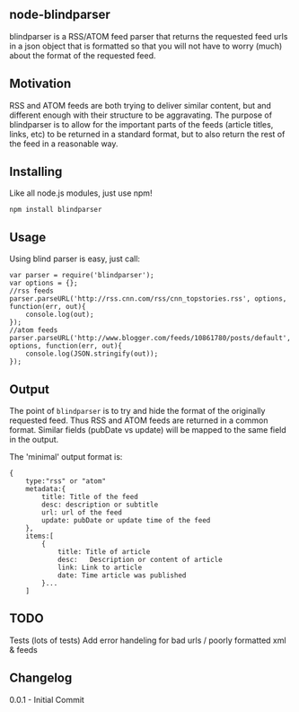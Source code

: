 node-blindparser
-----------

blindparser is a RSS/ATOM feed parser that returns the requested feed urls in a json object that is formatted so that you will not have to worry (much) about the format of the requested feed.

Motivation
----------

RSS and ATOM feeds are both trying to deliver similar content, but and different enough with their structure to be aggravating. The purpose of blindparser is to allow for the important parts of the feeds (article titles, links, etc) to be returned in a standard format, but to also return the rest of the feed in a reasonable way.

Installing
----------

Like all node.js modules, just use npm!

```
npm install blindparser
```

Usage
-----

Using blind parser is easy, just call:

```
var parser = require('blindparser');
var options = {};
//rss feeds
parser.parseURL('http://rss.cnn.com/rss/cnn_topstories.rss', options, function(err, out){
	console.log(out);
});
//atom feeds
parser.parseURL('http://www.blogger.com/feeds/10861780/posts/default', options, function(err, out){
	console.log(JSON.stringify(out));
});
```

Output
------

The point of `blindparser` is to try and hide the format of the originally requested feed. Thus RSS and ATOM feeds are returned in a common format. Similar fields (pubDate vs update) will be mapped to the same field in the output.

The 'minimal' output format is:

```
{
	type:"rss" or "atom"
	metadata:{
		title: Title of the feed
		desc: description or subtitle
		url: url of the feed
		update: pubDate or update time of the feed
	},
	items:[
		{
			title: Title of article
			desc:	Description or content of article
			link: Link to article
			date: Time article was published
		}...
	]
```

TODO
-----

Tests (lots of tests)
Add error handeling for bad urls / poorly formatted xml & feeds


Changelog
---------

0.0.1 - Initial Commit


